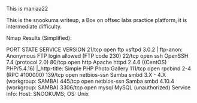 This is maniaa22

This is the snookums writeup, a Box on offsec labs practice platform, it is intermediate difficulty.

Nmap Results (Simplified):

PORT     STATE SERVICE     VERSION
21/tcp   open  ftp         vsftpd 3.0.2
| ftp-anon: Anonymous FTP login allowed (FTP code 230)
22/tcp   open  ssh         OpenSSH 7.4 (protocol 2.0)
80/tcp   open  http        Apache httpd 2.4.6 ((CentOS) PHP/5.4.16)
|_http-title: Simple PHP Photo Gallery
111/tcp  open  rpcbind     2-4 (RPC #100000)
139/tcp  open  netbios-ssn Samba smbd 3.X - 4.X (workgroup: SAMBA)
445/tcp  open  netbios-ssn Samba smbd 4.10.4 (workgroup: SAMBA)
3306/tcp open  mysql       MySQL (unauthorized)
Service Info: Host: SNOOKUMS; OS: Unix
